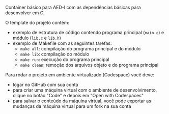 Container básico para AED-I com as dependências básicas para desenvolver em C.

O template do projeto contém:

- exemplo de estrutura de código contendo programa principal (`main.c`) e módulo (`lib.c` e `lib.h`)
- exemplo de Makefile com as seguintes tarefas:
  - `make all`: compilação do programa principal e do módulo
  - `make lib`: compilação do módulo
  - `make run`: execução do programa principal
  - `make clean`: remoção dos arquivos objeto e do programa principal

Para rodar o projeto em ambiente virtualizado (Codespace) você deve:
- logar no GitHub com sua conta
- para criar uma máquina virtual com o ambiente de desenvolvimento, clique no botão "Code" e depois em "Open with Codespaces"
- para salvar o conteúdo da máquina virtual, você pode exportar as mudanças da máquina virtual para um fork na sua conta
